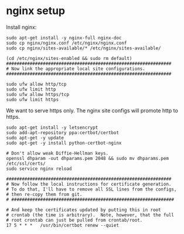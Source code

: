 # nginx setup

Install nginx:

    sudo apt-get install -y nginx-full nginx-doc
    sudo cp nginx/nginx.conf /etc/nginx/nginx.conf
    sudo cp nginx/sites-available/* /etc/nginx/sites-available/

    (cd /etc/nginx/sites-enabled && sudo rm default)
    ###############################################################
	# Now link the appropriate local site configurations.
    ###############################################################

    sudo ufw allow http/tcp
    sudo ufw limit http
    sudo ufw allow https/tcp
    sudo ufw limit https

We want to serve https only.  The nginx site configs will promote http
to https.

    sudo apt-get install -y letsencrypt
    sudo add-apt-repository ppa:certbot/certbot
    sudo apt-get -y update
    sudo apt-get -y install python-certbot-nginx

    # Don't allow weak Diffie-Hellman keys.
    openssl dhparam -out dhparams.pem 2048 && sudo mv dhparams.pem /etc/ssl/certs/
    sudo service nginx reload

    ###############################################################
    # Now follow the local instructions for certificate generation.
    # To do that, I'll have to remove all SSL lines from the configs,
    # then re-copy them from git.
    # ##############################################################

    # And keep the certificates updated by putting this in root
    # crontab (the time is arbitrary).  Note, however, that the full
    # root crontab can just be pulled from crontab/root.
    17 5 * * *   /usr/bin/certbot renew --quiet

